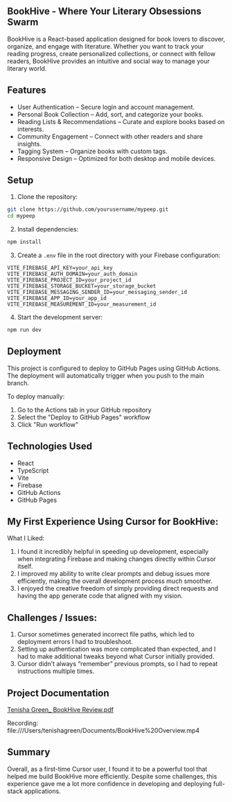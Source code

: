 ## BookHive - Where Your Literary Obsessions Swarm

BookHive is a React-based application designed for book lovers to discover, organize, and engage with literature. Whether you want to track your reading progress, create personalized collections, or connect with fellow readers, BookHive provides an intuitive and social way to manage your literary world.

## Features

- User Authentication – Secure login and account management.
- Personal Book Collection – Add, sort, and categorize your books.
- Reading Lists & Recommendations – Curate and explore books based on interests.
- Community Engagement – Connect with other readers and share insights.
- Tagging System – Organize books with custom tags.
- Responsive Design – Optimized for both desktop and mobile devices.
## Setup

1. Clone the repository:
```bash
git clone https://github.com/yourusername/mypeep.git
cd mypeep
```

2. Install dependencies:
```bash
npm install
```

3. Create a `.env` file in the root directory with your Firebase configuration:
```env
VITE_FIREBASE_API_KEY=your_api_key
VITE_FIREBASE_AUTH_DOMAIN=your_auth_domain
VITE_FIREBASE_PROJECT_ID=your_project_id
VITE_FIREBASE_STORAGE_BUCKET=your_storage_bucket
VITE_FIREBASE_MESSAGING_SENDER_ID=your_messaging_sender_id
VITE_FIREBASE_APP_ID=your_app_id
VITE_FIREBASE_MEASUREMENT_ID=your_measurement_id
```

4. Start the development server:
```bash
npm run dev
```

## Deployment

This project is configured to deploy to GitHub Pages using GitHub Actions. The deployment will automatically trigger when you push to the main branch.

To deploy manually:
1. Go to the Actions tab in your GitHub repository
2. Select the "Deploy to GitHub Pages" workflow
3. Click "Run workflow"

## Technologies Used

- React
- TypeScript
- Vite
- Firebase
- GitHub Actions
- GitHub Pages

## My First Experience Using Cursor for BookHive:

What I Liked:

1. I found it incredibly helpful in speeding up development, especially when integrating Firebase and making changes directly within Cursor itself.
2. I improved my ability to write clear prompts and debug issues more efficiently, making the overall development process much smoother.
3. I enjoyed the creative freedom of simply providing direct requests and having the app generate code that aligned with my vision.

## Challenges / Issues:

1. Cursor sometimes generated incorrect file paths, which led to deployment errors I had to troubleshoot.
2. Setting up authentication was more complicated than expected, and I had to make additional tweaks beyond what Cursor initially provided.
3. Cursor didn’t always “remember” previous prompts, so I had to repeat instructions multiple times.

## Project Documentation 
[Tenisha Green_ BookHive Review.pdf](https://github.com/user-attachments/files/19541426/Tenisha.Green_.BookHive.Review.pdf)


Recording: file:///Users/tenishagreen/Documents/BookHive%20Overview.mp4

## Summary
Overall, as a first-time Cursor user, I found it to be a powerful tool that helped me build BookHive more efficiently. Despite some challenges, this experience gave me a lot more confidence in developing and deploying full-stack applications.
